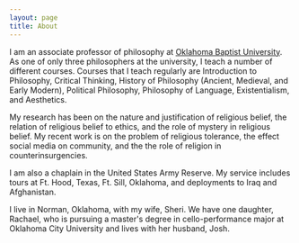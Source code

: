 ```yaml
---
layout: page
title: About
---
```


I am an associate professor of philosophy at [Oklahoma Baptist University](www.okbu.edu). As one of only three philosophers at the university, I teach a number of different courses. Courses that I teach regularly are Introduction to Philosophy, Critical Thinking, History of Philosophy (Ancient, Medieval, and Early Modern), Political Philosophy, Philosophy of Language, Existentialism, and Aesthetics.

My research has been on the nature and justification of religious belief, the relation of religious belief to ethics, and the role of mystery in religious belief. My recent work is on the problem of religious tolerance, the effect social media on community, and the the role of religion in counterinsurgencies.

I am also a chaplain in the United States Army Reserve. My service includes tours at Ft. Hood, Texas, Ft. Sill, Oklahoma, and deployments to Iraq and Afghanistan.

I live in Norman, Oklahoma, with my wife, Sheri. We have one daughter, Rachael, who is pursuing a master's degree in cello-performance major at Oklahoma City University and lives with her husband, Josh.


